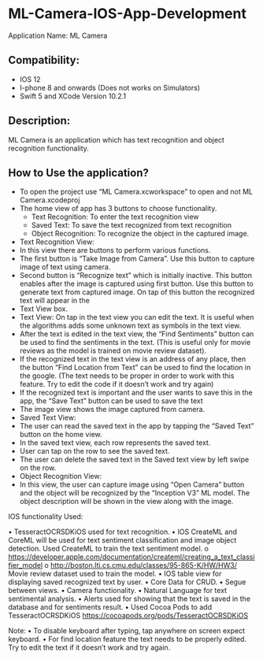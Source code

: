 # ML-Camera-IOS-App-Development

Application Name: ML Camera 

## Compatibility:  	
* IOS 12
*	I-phone 8 and onwards (Does not works on Simulators)
*	Swift 5 and XCode Version 10.2.1


## Description: 
ML Camera is an application which has text recognition and object recognition functionality.

## How to Use the application?

* To open the project use “ML Camera.xcworkspace” to open and not ML Camera.xcodeproj
* The home view of app has 3 buttons to choose functionality.
  *	Text Recognition: To enter the text recognition view
  *	Saved Text: To save the text recognized from text recognition
  *	Object Recognition: To recognize the object in the captured image.
*	Text Recognition View:
  *	In this view there are buttons to perform various functions.
  *	The first button is “Take Image from Camera”. Use this button to capture image of text using camera.
  *	Second button is “Recognize text” which is initially inactive. This button enables after the image is captured using first
    button. Use this button to generate text from captured image. On tap of this button the recognized text will appear in the
  * Text View box. 
  *	Text View: On tap in the text view you can edit the text. It is useful when the algorithms adds some unknown text as
    symbols in the text view.
  *	After the text is edited in the text view, the “Find Sentiments” button can be used to find the sentiments in the text.
    (This is useful only for movie reviews as the model is trained on movie review dataset). 
  *	If the recognized text in the text view is an address of any place, then the button “Find Location from Text” can be used
    to find the location in the google. (The text needs to be proper in order to work with this feature. Try to edit the code
    if it doesn’t work and try again)
  *	If the recognized text is important and the user wants to save this in the app, the “Save Text” button can be used to
    save the text
  *	The image view shows the image captured from camera.
*	Saved Text View:
  *	The user can read the saved text in the app by tapping the “Saved Text” button on the home view.
  *	In the saved text view, each row represents the saved text. 
  *	User can tap on the row to see the saved text. 
  *	The user can delete the saved text in the Saved text view by left swipe on the row.
*	Object Recognition View:
  *	In this view, the user can capture image using “Open Camera” button and the object will be recognized by the “Inception
    V3” ML model. The object description will be shown in the view along with the image.





IOS functionality Used:

•	TesseractOCRSDKiOS used for text recognition.
•	IOS CreateML and CoreML will be used for text sentiment classification and image object detection. Used CreateML to train the text sentiment model.
o	https://developer.apple.com/documentation/createml/creating_a_text_classifier_model
o	http://boston.lti.cs.cmu.edu/classes/95-865-K/HW/HW3/ Movie review dataset used to train the model.
•	IOS table view for displaying saved recognized text by user.
•	Core Data for CRUD.
•	Segue between views.
•	Camera functionality.
•	Natural Language for text sentimental analysis.
•	Alerts used for showing that the text is saved in the database and for sentiments result.
•	Used Cocoa Pods to add TesseractOCRSDKiOS  https://cocoapods.org/pods/TesseractOCRSDKiOS


Note: 
•	To disable keyboard after typing, tap anywhere on screen expect keyboard. 
•	For find location feature the text needs to be properly edited. Try to edit the text if it doesn’t work and try again.
